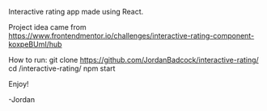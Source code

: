 Interactive rating app made using React. 

Project idea came from https://www.frontendmentor.io/challenges/interactive-rating-component-koxpeBUmI/hub

How to run:
git clone https://github.com/JordanBadcock/interactive-rating/
cd /interactive-rating/
npm start

Enjoy!

-Jordan
